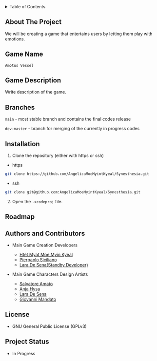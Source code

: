 <details>
  <summary>Table of Contents</summary>
  <ol>
    <li>
      <a href="#about-the-project">About The Project</a>
    </li>
    <li>
      <a href="#game-name">Game Name</a>
    </li>
    <li><a href="#game-description">Game Description</a></li>
    <li><a href="#branches">Branches</a></li>
    <li><a href="#installation">Installation</a></li>
    <li><a href="#roadmap">Roadmap</a></li>
    <li><a href="#authors-and-contributors">Authors and Contributors</a></li>
    <li><a href="#license">License</a></li>
    <li><a href="#project-status">Project Status</a></li>
  </ol>
</details>

## About The Project

 We will be creating a game that entertains users by letting them play with emotions.

## Game Name
`
Amotus Vessel
`

## Game Description

Write description of the game.

## Branches

`main` - most stable branch and contains the final codes release

`dev-master` - branch for merging of the currently in progress codes

## Installation

1. Clone the repository (either with https or ssh)

  - https

  ```sh
  git clone https://github.com/AngelicaMoeMyintKyeal/Synesthesia.git
  ```

  - ssh
  
  ```sh
  git clone git@github.com:AngelicaMoeMyintKyeal/Synesthesia.git
  ```

2. Open the `.xcodeproj` file.

## Roadmap


## Authors and Contributors

- Main Game Creation Developers
  - [Htet Myat Moe Myin Kyeal](https://github.com/AngelicaMoeMyintKyeal)
  - [Pierpaolo Siciliano](https://github.com/PierSic-dev)
  - [Lara De Sena(Standby Developer)](https://github.com/kumoriheart)
  
- Main Game Characters Design Artists
  - [Salvatore Amato](https://github.com/Salvatore-Amato)
  - [Anja Hysa]()
  - [Lara De Sena](https://github.com/kumoriheart)
  - [Giovanni Mandato](https://github.com/GiovanniMandato)

## License

- GNU General Public License (GPLv3)

## Project Status

- In Progress
